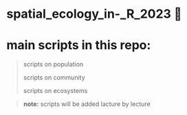 # spatial_ecology_in-_R_2023  👾

# main scripts in this repo:
>scripts on population
>
>scripts on community
>
>scripts on ecosystems


>**note:**
>scripts will be added lacture by lecture
